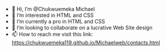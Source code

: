 - 👋 Hi, I’m @Chukwuemeka Michael
- 👀 I’m interested in HTML and CSS
- 🌱 I’m currently a pro in HTML and CSS
- 💞️ I’m looking to collaborate on a lucrative Web Site design
- 📫 How to reach me visit this link: https://chukwuemeka119.github.io/Michaelweb/contacts.html

<!---
Chukwuemeka119/Chukwuemeka119 is a ✨ special ✨ repository because its `README.md` (this file) appears on your GitHub profile.
You can click the Preview link to take a look at your changes.
--->
